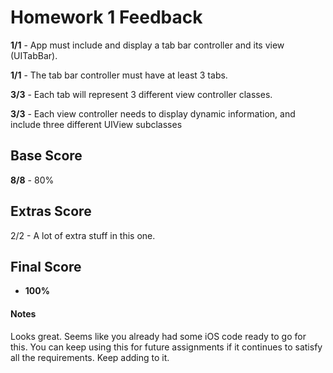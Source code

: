 # Homework 1 Feedback

**1/1** - App must include and display a tab bar controller and its view (UITabBar).

**1/1** - The tab bar controller must have at least 3 tabs.

**3/3** - Each tab will represent 3 different view controller classes.

**3/3** - Each view controller needs to display dynamic information, and include three different UIView subclasses

## Base Score
**8/8** - 80%



## Extras Score

2/2 - A lot of extra stuff in this one.

## Final Score

+ **100%**



#### Notes

Looks great. Seems like you already had some iOS code ready to go for this. You can keep using this for future assignments if it continues to satisfy all the requirements. Keep adding to it.

